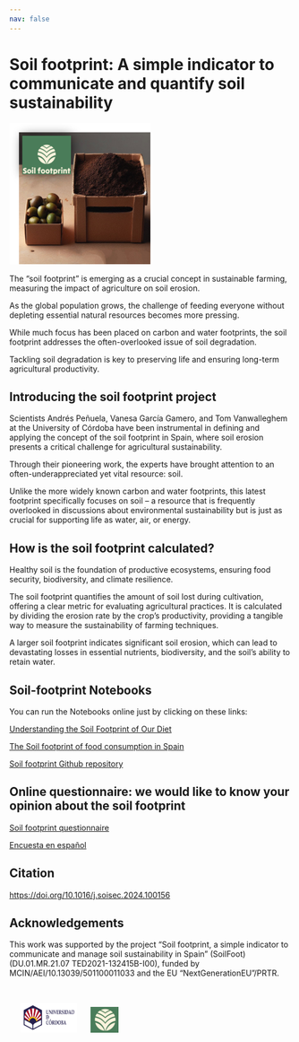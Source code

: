 ```yaml
---
nav: false
---
```


# Soil footprint: A simple indicator to communicate and quantify soil sustainability

<img src="images/soil_footprint_logo3.png" alt="huella del suelo" style="width:50%;" >

The “soil footprint” is emerging as a crucial concept in sustainable farming, measuring the impact of agriculture on soil erosion.

As the global population grows, the challenge of feeding everyone without depleting essential natural resources becomes more pressing.

While much focus has been placed on carbon and water footprints, the soil footprint addresses the often-overlooked issue of soil degradation.

Tackling soil degradation is key to preserving life and ensuring long-term agricultural productivity.

## Introducing the soil footprint project

Scientists Andrés Peñuela, Vanesa García Gamero, and Tom Vanwalleghem at the University of Córdoba have been instrumental in defining and applying the concept of the soil footprint in Spain, where soil erosion presents a critical challenge for agricultural sustainability.

Through their pioneering work, the experts have brought attention to an often-underappreciated yet vital resource: soil.

Unlike the more widely known carbon and water footprints, this latest footprint specifically focuses on soil – a resource that is frequently overlooked in discussions about environmental sustainability but is just as crucial for supporting life as water, air, or energy.

## How is the soil footprint calculated?

Healthy soil is the foundation of productive ecosystems, ensuring food security, biodiversity, and climate resilience.

The soil footprint quantifies the amount of soil lost during cultivation, offering a clear metric for evaluating agricultural practices. It is calculated by dividing the erosion rate by the crop’s productivity, providing a tangible way to measure the sustainability of farming techniques.

A larger soil footprint indicates significant soil erosion, which can lead to devastating losses in essential nutrients, biodiversity, and the soil’s ability to retain water.

## Soil-footprint Notebooks

You can run the Notebooks online just by clicking on these links:

[Understanding the Soil Footprint of Our Diet](https://mybinder.org/v2/gh/Soil-footprint/Soil-footprint/HEAD?urlpath=notebooks/The%20soil%20footprint%20in%20our%20diet.ipynb)

[The Soil footprint of food consumption in Spain](https://mybinder.org/v2/gh/Soil-footprint/Soil-footprint/HEAD?urlpath=notebooks/The%20soil%20footprint%20in%20Spain.ipynb)

[Soil footprint Github repository](https://github.com/Soil-footprint)

## Online questionnaire: we would like to know your opinion about the soil footprint

[Soil footprint questionnaire](https://docs.google.com/forms/d/e/1FAIpQLScVE3zPnUdXt65AjO3m6f15aVcy1WSm6C_ElWuUd9qzGDlYDw/viewform?usp=sf_link)

[Encuesta en español](https://docs.google.com/forms/d/e/1FAIpQLSdwH7tF1xyY0JXaccqEDoxydr9HqjI8l9a1lpici4cXrs37qQ/viewform?usp=sf_link)

## Citation

https://doi.org/10.1016/j.soisec.2024.100156

## Acknowledgements
This work was supported by the project “Soil footprint, a simple indicator to communicate and manage soil sustainability in Spain” (SoilFoot) (DU.01.MR.21.07 TED2021-132415B-I00), funded by MCIN/AEI/10.13039/501100011033 and the EU “NextGenerationEU”/PRTR.

&nbsp;
<div class="row">
  <img src="images/UCO_logo.png" alt="UCO logo" style="width:20%;" hspace="20"> <img src="images/soil_footprint_logo.png" alt="Soil_footprint logo" style="width:10%;" hspace="00">
<div >
